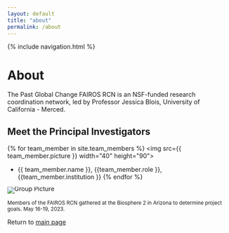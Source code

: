 ```yaml
---
layout: default
title: "about"
permalink: /about
---
```


{% include navigation.html %}

# About
The Past Global Change FAIROS RCN is an NSF-funded research coordination network, led by Professor Jessica Blois, University of California - Merced.

## Meet the Principal Investigators
{% for team_member in site.team_members %}
<img src={{ team_member.picture }} width="40" height="90">
- {{ team_member.name }}, {{team_member.role }}, {{team_member.institution }}
{% endfor %} 

<div style="line-height:10px">
  <img src="./images/Blois_group_3.jpeg" alt="Group Picture" style="display:block" align="absbottom">
  </div>
<p><small>Members of the FAIROS RCN gathered at the Biosphere 2 in Arizona to determine project goals. May 16-19, 2023. </small></p>

Return to [main page](home.md)
